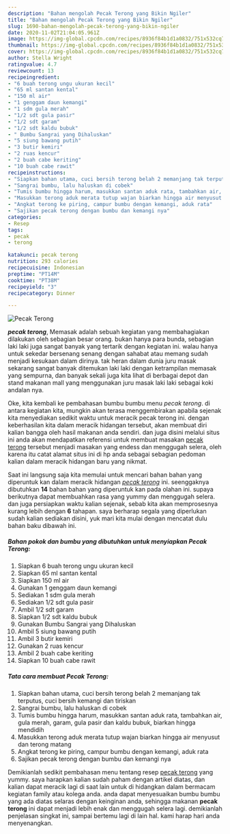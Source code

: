 ```yaml
---
description: "Bahan mengolah Pecak Terong yang Bikin Ngiler"
title: "Bahan mengolah Pecak Terong yang Bikin Ngiler"
slug: 1690-bahan-mengolah-pecak-terong-yang-bikin-ngiler
date: 2020-11-02T21:04:05.961Z
image: https://img-global.cpcdn.com/recipes/8936f84b1d1a0832/751x532cq70/pecak-terong-foto-resep-utama.jpg
thumbnail: https://img-global.cpcdn.com/recipes/8936f84b1d1a0832/751x532cq70/pecak-terong-foto-resep-utama.jpg
cover: https://img-global.cpcdn.com/recipes/8936f84b1d1a0832/751x532cq70/pecak-terong-foto-resep-utama.jpg
author: Stella Wright
ratingvalue: 4.7
reviewcount: 13
recipeingredient:
- "6 buah terong ungu ukuran kecil"
- "65 ml santan kental"
- "150 ml air"
- "1 genggam daun kemangi"
- "1 sdm gula merah"
- "1/2 sdt gula pasir"
- "1/2 sdt garam"
- "1/2 sdt kaldu bubuk"
- " Bumbu Sangrai yang Dihaluskan"
- "5 siung bawang putih"
- "3 butir kemiri"
- "2 ruas kencur"
- "2 buah cabe keriting"
- "10 buah cabe rawit"
recipeinstructions:
- "Siapkan bahan utama, cuci bersih terong belah 2 memanjang tak terputus, cuci bersih kemangi dan tiriskan"
- "Sangrai bumbu, lalu haluskan di cobek"
- "Tumis bumbu hingga harum, masukkan santan aduk rata, tambahkan air, gula merah, garam, gula pasir dan kaldu bubuk, biarkan hingga mendidih"
- "Masukkan terong aduk merata tutup wajan biarkan hingga air menyusut dan terong matang"
- "Angkat terong ke piring, campur bumbu dengan kemangi, aduk rata"
- "Sajikan pecak terong dengan bumbu dan kemangi nya"
categories:
- Resep
tags:
- pecak
- terong

katakunci: pecak terong 
nutrition: 293 calories
recipecuisine: Indonesian
preptime: "PT14M"
cooktime: "PT38M"
recipeyield: "3"
recipecategory: Dinner

---
```



![Pecak Terong](https://img-global.cpcdn.com/recipes/8936f84b1d1a0832/751x532cq70/pecak-terong-foto-resep-utama.jpg)

<b><i>pecak terong</i></b>, Memasak adalah sebuah kegiatan yang membahagiakan dilakukan oleh sebagian besar orang. bukan hanya para bunda, sebagian laki laki juga sangat banyak yang tertarik dengan kegiatan ini. walau hanya untuk sekedar bersenang senang dengan sahabat atau memang sudah menjadi kesukaan dalam dirinya. tak heran dalam dunia juru masak sekarang sangat banyak ditemukan laki laki dengan ketrampilan memasak yang sempurna, dan banyak sekali juga kita lihat di berbagai depot dan stand makanan mall yang menggunakan juru masak laki laki sebagai koki andalan nya.

Oke, kita kembali ke pembahasan bumbu bumbu menu <i>pecak terong</i>. di antara kegiatan kita, mungkin akan terasa menggembirakan apabila sejenak kita menyediakan sedikit waktu untuk meracik pecak terong ini. dengan keberhasilan kita dalam meracik hidangan tersebut, akan membuat diri kalian bangga oleh hasil makanan anda sendiri. dan juga disini melalui situs ini anda akan mendapatkan referensi untuk membuat masakan <u>pecak terong</u> tersebut menjadi masakan yang endess dan menggugah selera, oleh karena itu catat alamat situs ini di hp anda sebagai sebagian pedoman kalian dalam meracik hidangan baru yang nikmat.




Saat ini langsung saja kita memulai untuk mencari bahan bahan yang diperuntuk kan dalam meracik hidangan <u><i>pecak terong</i></u> ini. seenggaknya dibutuhkan <b>14</b> bahan bahan yang diperuntuk kan pada olahan ini. supaya berikutnya dapat membuahkan rasa yang yummy dan menggugah selera. dan juga persiapkan waktu kalian sejenak, sebab kita akan memprosesnya kurang lebih dengan <b>6</b> tahapan. saya berharap segala yang diperlukan sudah kalian sediakan disini, yuk mari kita mulai dengan mencatat dulu bahan baku dibawah ini.

<!--inarticleads1-->

##### Bahan pokok dan bumbu yang dibutuhkan untuk menyiapkan Pecak Terong:

1. Siapkan 6 buah terong ungu ukuran kecil
1. Siapkan 65 ml santan kental
1. Siapkan 150 ml air
1. Gunakan 1 genggam daun kemangi
1. Sediakan 1 sdm gula merah
1. Sediakan 1/2 sdt gula pasir
1. Ambil 1/2 sdt garam
1. Siapkan 1/2 sdt kaldu bubuk
1. Gunakan  Bumbu Sangrai yang Dihaluskan
1. Ambil 5 siung bawang putih
1. Ambil 3 butir kemiri
1. Gunakan 2 ruas kencur
1. Ambil 2 buah cabe keriting
1. Siapkan 10 buah cabe rawit




<!--inarticleads2-->

##### Tata cara membuat Pecak Terong:

1. Siapkan bahan utama, cuci bersih terong belah 2 memanjang tak terputus, cuci bersih kemangi dan tiriskan
1. Sangrai bumbu, lalu haluskan di cobek
1. Tumis bumbu hingga harum, masukkan santan aduk rata, tambahkan air, gula merah, garam, gula pasir dan kaldu bubuk, biarkan hingga mendidih
1. Masukkan terong aduk merata tutup wajan biarkan hingga air menyusut dan terong matang
1. Angkat terong ke piring, campur bumbu dengan kemangi, aduk rata
1. Sajikan pecak terong dengan bumbu dan kemangi nya




Demikianlah sedikit pembahasan menu tentang resep <u>pecak terong</u> yang yummy. saya harapkan kalian sudah paham dengan artikel diatas, dan kalian dapat meracik lagi di saat lain untuk di hidangkan dalam bermacam kegiatan family atau kolega anda. anda dapat menyesuaikan bumbu bumbu yang ada diatas selaras dengan keinginan anda, sehingga makanan <b>pecak terong</b> ini dapat menjadi lebih enak dan menggugah selera lagi. demikianlah penjelasan singkat ini, sampai bertemu lagi di lain hal. kami harap hari anda menyenangkan.
